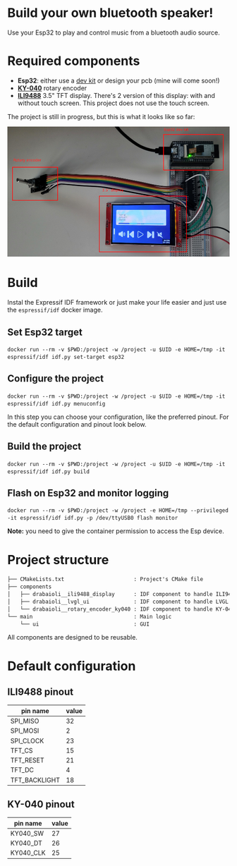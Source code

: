 # Build your own bluetooth speaker!

Use your Esp32 to play and control music from a bluetooth audio source.

# Required components

- **Esp32**: either use a [dev kit](https://www.amazon.com/Freenove-ESP32-WROVER-Bluetooth-Compatible-Tutorials/dp/B09BC5CNHM?th=1 "dev kit") or design your pcb (mine will come soon!) 
- [**KY-040**](https://components101.com/modules/KY-04-rotary-encoder-pinout-features-datasheet-working-application-alternative "**KY-040**") rotary encoder
- [**ILI9488**](https://nl.aliexpress.com/item/32985467436.html "**ILI9488**") 3.5" TFT display. There's 2 version of this display: with and without touch screen. This project does not use the touch screen.

The project is still in progress, but this is what it looks like so far:

![Components](/img/bluetooth_music_player.jpg)

# Build

Instal the Expressif IDF framework or just make your life easier and just use the `espressif/idf` docker image.

## Set Esp32 target

`docker run --rm -v $PWD:/project -w /project -u $UID -e HOME=/tmp -it espressif/idf idf.py set-target esp32`

## Configure the project

`docker run --rm -v $PWD:/project -w /project -u $UID -e HOME=/tmp -it espressif/idf idf.py menuconfig`

In this step you can choose your configuration, like the preferred pinout. For the default configuration and pinout look below.

## Build the project

`docker run --rm -v $PWD:/project -w /project -u $UID -e HOME=/tmp -it espressif/idf idf.py build`

## Flash on Esp32 and monitor logging

`docker run --rm -v $PWD:/project -w /project -e HOME=/tmp --privileged -it espressif/idf idf.py -p /dev/ttyUSB0 flash monitor`

**Note:** you need to give the container permission to access the Esp device.

# Project structure

```md
├── CMakeLists.txt                      : Project's CMake file
├── components
│   ├── drabaioli__ili9488_display      : IDF component to handle ILI9488 TFT display
│   ├── drabaioli__lvgl_ui              : IDF component to handle LVGL grapical library bootstrap
│   └── drabaioli__rotary_encoder_ky040 : IDF component to handle KY-040 rotary encoder 
└── main                                : Main logic
    └── ui                              : GUI
```

All components are designed to be reusable.

# Default configuration

## ILI9488 pinout

|  pin name |  value |
| ------------ | ------------ |
| SPI_MISO | 32 |
| SPI_MOSI | 2 |
| SPI_CLOCK | 23 |
| TFT_CS | 15 |
| TFT_RESET | 21 |
| TFT_DC | 4 |
| TFT_BACKLIGHT | 18 |

## KY-040 pinout

|  pin name |  value |
| ------------ | ------------ |
| KY040_SW | 27 |
| KY040_DT | 26 |
| KY040_CLK | 25 |
